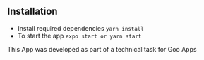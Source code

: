## Installation

* Install required dependencies `yarn install`
* To start the app `expo start or yarn start`

This App was developed as part of a technical task for Goo Apps
